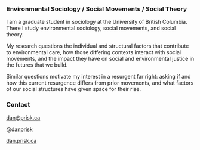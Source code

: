 ### Environmental Sociology / Social Movements / Social Theory

I am a graduate student in sociology at the University of British Columbia. There I study environmental sociology, social movements, and social theory. 

My research questions the individual and structural factors that contribute to environmental care, how those differing contexts interact with social movements, and the impact they have on social and environmental justice in the futures that we build. 

Similar questions motivate my interest in a resurgent far right: asking if and how this current resurgence differs from prior movements, and what factors of our social structures have given space for their rise.

### Contact

<a href="mailto:dan@prisk.ca">dan@prisk.ca</a>

<a href="http://twitter.com/danprisk">@danprisk</a>

<a href="https://dan.prisk.ca">dan.prisk.ca</a>
